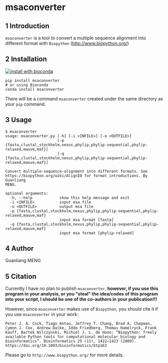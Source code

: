 # msaconverter

## 1 Introduction

`msaconverter` is a tool to convert a multiple sequence alignment into different format with `Biopython` (http://www.biopython.org/)

## 2 Installation

[![install with bioconda](https://img.shields.io/badge/install%20with-bioconda-brightgreen.svg?style=flat)](http://bioconda.github.io/recipes/msaconverter/README.html)

    pip install msaconverter
    # or using Bioconda
    conda install msaconverter

There will be a command `msaconverter` created under the same directory as your `pip` command.

## 3 Usage

    $ msaconverter
    usage: msaconverter.py [-h] [-i <INFILE>] [-o <OUTFILE>]
                           [-p {fasta,clustal,stockholm,nexus,phylip,phylip-sequential,phylip-relaxed,mauve,maf}]
                           [-q {fasta,clustal,stockholm,nexus,phylip,phylip-sequential,phylip-relaxed,mauve,maf}]

    Convert multiple-sequence-alignment into different formats. See
    https://biopython.org/wiki/AlignIO for format introductions. By Guanliang
    MENG.

    optional arguments:
      -h, --help            show this help message and exit
      -i <INFILE>           input msa file
      -o <OUTFILE>          output msa file
      -p {fasta,clustal,stockholm,nexus,phylip,phylip-sequential,phylip-relaxed,mauve,maf}
                            input msa format [fasta]
      -q {fasta,clustal,stockholm,nexus,phylip,phylip-sequential,phylip-relaxed,mauve,maf}
                            input msa format [phylip-relaxed]


## 4 Author
Guanliang MENG

## 5 Citation
Currently I have no plan to publish `msaconverter`, **however, if you use this program in your analysis, or you "steal" the idea/codes of this program into your script, I should be one of the co-authors in your publication!!!**

However, since `msaconverter` makes use of `Biopython`, you should cite it if you use `msaconverter` in your work:

    Peter J. A. Cock, Tiago Antao, Jeffrey T. Chang, Brad A. Chapman, Cymon J. Cox, Andrew Dalke, Iddo Friedberg, Thomas Hamelryck, Frank Kauff, Bartek Wilczynski, Michiel J. L. de Hoon: “Biopython: freely available Python tools for computational molecular biology and bioinformatics”. Bioinformatics 25 (11), 1422–1423 (2009). https://doi.org/10.1093/bioinformatics/btp163

Please go to `http://www.biopython.org/` for more details.






